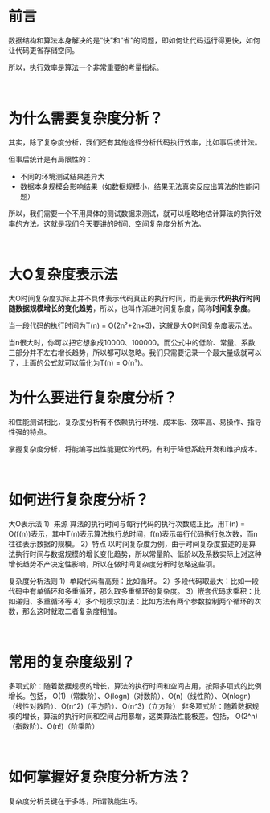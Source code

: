# 前言

数据结构和算法本身解决的是“快”和“省”的问题，即如何让代码运行得更快，如何让代码更省存储空间。

所以，执行效率是算法一个非常重要的考量指标。

<br/>

# 为什么需要复杂度分析？

其实，除了复杂度分析，我们还有其他途径分析代码执行效率，比如事后统计法。

但事后统计是有局限性的：

- 不同的环境测试结果差异大
- 数据本身规模会影响结果（如数据规模小，结果无法真实反应出算法的性能问题）

所以，我们需要一个不用具体的测试数据来测试，就可以粗略地估计算法的执行效率的方法。这就是我们今天要讲的时间、空间复杂度分析方法。

<br/>

# 大O复杂度表示法

大O时间复杂度实际上并不具体表示代码真正的执行时间，而是表示**代码执行时间随数据规模增长的变化趋势**，所以，也叫作渐进时间复杂度，简称**时间复杂度**。

当一段代码的执行时间为T(n) = O(2n²+2n+3)，这就是大O时间复杂度表示法。

当n很大时，你可以把它想象成10000、100000。而公式中的低阶、常量、系数三部分并不左右增长趋势，所以都可以忽略。我们只需要记录一个最大量级就可以了，上面的公式就可以简化为T(n) = O(n²)。








# 为什么要进行复杂度分析？


和性能测试相比，复杂度分析有不依赖执行环境、成本低、效率高、易操作、指导性强的特点。

掌握复杂度分析，将能编写出性能更优的代码，有利于降低系统开发和维护成本。

<br/>

# 如何进行复杂度分析？


大O表示法
1）来源
算法的执行时间与每行代码的执行次数成正比，用T(n) = O(f(n))表示，其中T(n)表示算法执行总时间，f(n)表示每行代码执行总次数，而n往往表示数据的规模。
2）特点
以时间复杂度为例，由于时间复杂度描述的是算法执行时间与数据规模的增长变化趋势，所以常量阶、低阶以及系数实际上对这种增长趋势不产决定性影响，所以在做时间复杂度分析时忽略这些项。

复杂度分析法则
1）单段代码看高频：比如循环。
2）多段代码取最大：比如一段代码中有单循环和多重循环，那么取多重循环的复杂度。
3）嵌套代码求乘积：比如递归、多重循环等
4）多个规模求加法：比如方法有两个参数控制两个循环的次数，那么这时就取二者复杂度相加。

<br/>

# 常用的复杂度级别？

多项式阶：随着数据规模的增长，算法的执行时间和空间占用，按照多项式的比例增长。包括，
O(1)（常数阶）、O(logn)（对数阶）、O(n)（线性阶）、O(nlogn)（线性对数阶）、O(n^2)（平方阶）、O(n^3)（立方阶）
非多项式阶：随着数据规模的增长，算法的执行时间和空间占用暴增，这类算法性能极差。包括，
O(2^n)（指数阶）、O(n!)（阶乘阶）

<br/>

# 如何掌握好复杂度分析方法？

复杂度分析关键在于多练，所谓孰能生巧。 